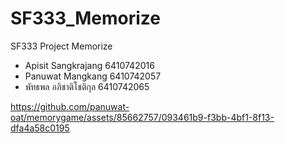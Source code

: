 #  SF333_Memorize
SF333 Project Memorize

- Apisit Sangkrajang 6410742016
- Panuwat Mangkang 6410742057
- พัทธพล อภิชาติโชติกุล 6410742065
  



https://github.com/panuwat-oat/memorygame/assets/85662757/093461b9-f3bb-4bf1-8f13-dfa4a58c0195


